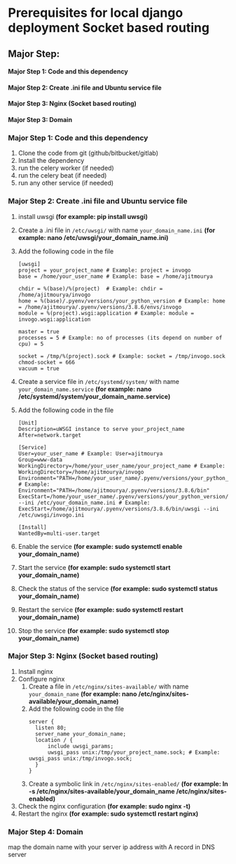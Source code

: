 # Prerequisites for local django deployment Socket based routing

## Major Step:
#### Major Step 1: Code and this dependency
#### Major Step 2: Create .ini file and Ubuntu service file
#### Major Step 3: Nginx (Socket based routing)
#### Major Step 3: Domain


### Major Step 1: Code and this dependency
1. Clone the code from git (github/bitbucket/gitlab)
2. Install the dependency
3. run the celery worker (if needed)
4. run the celery beat (if needed)
5. run any other service (if needed)

### Major Step 2: Create .ini file and Ubuntu service file
1. install uwsgi **(for example: pip install uwsgi)**
2. Create a .ini file in `/etc/uwsgi/` with name `your_domain_name.ini` **(for example: nano /etc/uwsgi/your_domain_name.ini)**
3. Add the following code in the file
   ```
   [uwsgi]
   project = your_project_name # Example: project = invogo
   base = /home/your_user_name # Example: base = /home/ajitmourya
   
   chdir = %(base)/%(project)  # Example: chdir = /home/ajitmourya/invogo
   home = %(base)/.pyenv/versions/your_python_version # Example: home = /home/ajitmourya/.pyenv/versions/3.8.6/envs/invogo
   module = %(project).wsgi:application # Example: module = invogo.wsgi:application
   
   master = true
   processes = 5 # Example: no of processes (its depend on number of cpu) = 5
   
   socket = /tmp/%(project).sock # Example: socket = /tmp/invogo.sock
   chmod-socket = 666
   vacuum = true
   ```
4. Create a service file in `/etc/systemd/system/` with name `your_domain_name.service` **(for example: nano /etc/systemd/system/your_domain_name.service)**
5. Add the following code in the file
   ```
   [Unit]
   Description=uWSGI instance to serve your_project_name
   After=network.target
   
   [Service]
   User=your_user_name # Example: User=ajitmourya
   Group=www-data
   WorkingDirectory=/home/your_user_name/your_project_name # Example: WorkingDirectory=/home/ajitmourya/invogo
   Environment="PATH=/home/your_user_name/.pyenv/versions/your_python_version/bin" # Example: Environment="PATH=/home/ajitmourya/.pyenv/versions/3.8.6/bin"
   ExecStart=/home/your_user_name/.pyenv/versions/your_python_version/bin/uwsgi --ini /etc/your_domain_name.ini # Example: ExecStart=/home/ajitmourya/.pyenv/versions/3.8.6/bin/uwsgi --ini /etc/uwsgi/invogo.ini
   
   [Install]
   WantedBy=multi-user.target
   ```

6. Enable the service **(for example: sudo systemctl enable your_domain_name)**
7. Start the service **(for example: sudo systemctl start your_domain_name)**
8. Check the status of the service **(for example: sudo systemctl status your_domain_name)**
9. Restart the service **(for example: sudo systemctl restart your_domain_name)**
10. Stop the service **(for example: sudo systemctl stop your_domain_name)**


### Major Step 3: Nginx (Socket based routing)
1. Install nginx
2. Configure nginx
   1. Create a file in `/etc/nginx/sites-available/` with name `your_domain_name` **(for example: nano /etc/nginx/sites-available/your_domain_name)**
   2. Add the following code in the file
      ```
      server {
        listen 80;
        server_name your_domain_name;
        location / {
            include uwsgi_params;
            uwsgi_pass unix:/tmp/your_project_name.sock; # Example: uwsgi_pass unix:/tmp/invogo.sock;
        }
      }
      ```
   3. Create a symbolic link in `/etc/nginx/sites-enabled/` **(for example: ln -s /etc/nginx/sites-available/your_domain_name /etc/nginx/sites-enabled)**
3. Check the nginx configuration **(for example: sudo nginx -t)**
4. Restart the nginx **(for example: sudo systemctl restart nginx)**


### Major Step 4: Domain
map the domain name with your server ip address with A record in DNS server